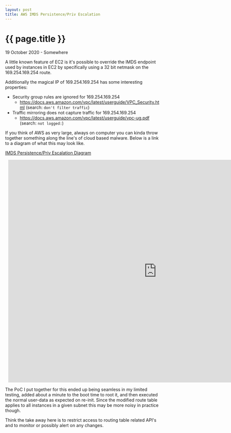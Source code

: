 ```yaml
---
layout: post
title: AWS IMDS Persistence/Priv Escalation
---
```


{{ page.title }}
================

<p class="meta">19 October 2020 - Somewhere</p>
A little known feature of EC2 is it's possible to override the IMDS endpoint used by instances in EC2 by specifically using a 32 bit netmask on the 169.254.169.254 route.

Additionally the magical IP of 169.254.169.254 has some interesting properties:

* Security group rules are ignored for 169.254.169.254
  * https://docs.aws.amazon.com/vpc/latest/userguide/VPC_Security.html (search: `don't filter traffic`)
* Traffic mirroring does not capture traffic for 169.254.169.254
  * https://docs.aws.amazon.com/vpc/latest/userguide/vpc-ug.pdf (search: `not logged:`) 

If you think of AWS as very large, always on computer you can kinda throw together something along the line's of cloud based malware. Below is a link to a diagram of what this may look like.

[IMDS Persistence/Priv Escalation Diagram](https://app.lucidchart.com/lucidchart/4c4c146d-e9c5-4bae-9553-9c65b37aad7a/view?page=0_0#?folder_id=home&browser=icon)

<div style="width: 960px; height: 720px; margin: 10px; position: relative;"><iframe allowfullscreen frameborder="0" style="width:960px; height:720px" src="https://app.lucidchart.com/documents/embeddedchart/4c4c146d-e9c5-4bae-9553-9c65b37aad7a" id="HbJNp7Dk3dsH"></iframe></div>

The PoC I put together for this ended up being seamless in my limited testing, added about a minute to the boot time to root it, and then executed the normal user-data as expected on re-init. Since the modified route table applies to all instances in a given subnet this may be more noisy in practice though.

Think the take away here is to restrict access to routing table related API's and to monitor or possibly alert on any changes.

